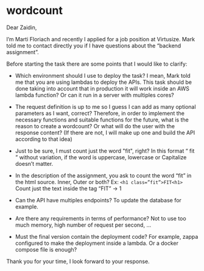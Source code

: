 # wordcount

Dear Zaidin,

I’m Marti Floriach and recently I applied for a job position at Virtusize.
Mark told me to contact directly you if I have questions about the “backend assignment”.

 Before starting the task there are some points that I would like to clarify:

- Which environment should I use to deploy the task? I mean, Mark told me that you are using lambdas to deploy the APIs. This task should be done taking into account that in production it will work inside an AWS lambda function? Or can it run in a server with multiples cores?

- The request definition is up to me so I guess I can add as many optional parameters as I want, correct? Therefore, in order to implement the necessary functions and suitable functions for the future, what is the reason to create a wordcount? Or what will do the user with the response content?
(If there are not, I will make up one and build the API according to that idea)
 
- Just to be sure, I must count just the word "fit", right? In this format “ fit ” without variation, if the word is uppercase, lowercase or Capitalize doesn’t matter.

- In the description of the assignment, you ask to count the word “fit” in the html source. Inner, Outer or both? Ex: ```<h1 class=”fit”>FIT<h1>```
Count just the text inside the tag “FIT” → 1

- Can the API have multiples endpoints? To update the database for example.
 
- Are there any requirements in terms of performance? Not to use too much memory, high number of request per second, …

- Must the final version contain the deployment code? For example, zappa configured to make the deployment inside a lambda. Or a docker compose file is enough?

Thank you for your time, I look forward to your response.
